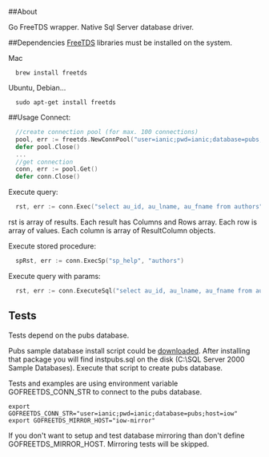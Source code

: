 ##About

Go FreeTDS wrapper. Native Sql Server database driver.

##Dependencies
[FreeTDS](http://www.freetds.org/) libraries must be installed on the system.

Mac
```shell
  brew install freetds
```
Ubuntu, Debian...
```shell
  sudo apt-get install freetds
```

##Usage
Connect:
```go
  //create connection pool (for max. 100 connections)
  pool, err := freetds.NewConnPool("user=ianic;pwd=ianic;database=pubs;host=iow", 100)
  defer pool.Close()
  ...
  //get connection
  conn, err := pool.Get()
  defer conn.Close()
```
Execute query:
```go
  rst, err := conn.Exec("select au_id, au_lname, au_fname from authors")
```
rst is array of results.
Each result has Columns and Rows array.
Each row is array of values. Each column is array of ResultColumn objects.

Execute stored procedure:
```go
  spRst, err := conn.ExecSp("sp_help", "authors")
```

Execute query with params:
```go
  rst, err := conn.ExecuteSql("select au_id, au_lname, au_fname from authors where au_id = ?", "998-72-3567")
```

## Tests
Tests depend on the pubs database.

Pubs sample database install script could be [downloaded](http://www.microsoft.com/en-us/download/details.aspx?id=23654).
After installing that package you will find
instpubs.sql on the disk (C:\SQL Server 2000 Sample
Databases). Execute that script to create pubs database.

Tests and examples are using environment variable GOFREETDS_CONN_STR to connect to the pubs database.

```shell
export GOFREETDS_CONN_STR="user=ianic;pwd=ianic;database=pubs;host=iow"
export GOFREETDS_MIRROR_HOST="iow-mirror"
```
If you don't want to setup and test database mirroring than don't define GOFREETDS_MIRROR_HOST. Mirroring tests will be skipped.
